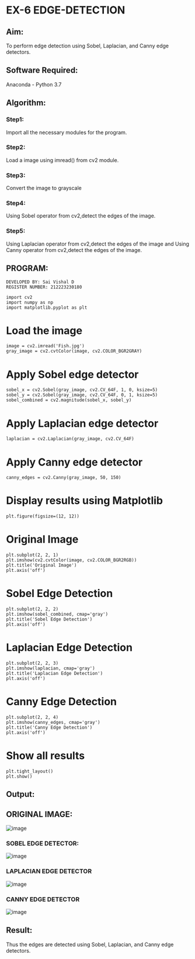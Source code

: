 # EX-6 EDGE-DETECTION
## Aim:
To perform edge detection using Sobel, Laplacian, and Canny edge detectors.

## Software Required:
Anaconda - Python 3.7

## Algorithm:
### Step1:
Import all the necessary modules for the program.
### Step2:
Load a image using imread() from cv2 module.
### Step3:
Convert the image to grayscale
### Step4:
Using Sobel operator from cv2,detect the edges of the image.
### Step5:
Using Laplacian operator from cv2,detect the edges of the image and Using Canny operator from cv2,detect the edges of the image.
## PROGRAM:
```
DEVELOPED BY: Sai Vishal D
REGISTER NUMBER: 212223230180
```
```
import cv2
import numpy as np
import matplotlib.pyplot as plt
```

# Load the image
```
image = cv2.imread('Fish.jpg')  
gray_image = cv2.cvtColor(image, cv2.COLOR_BGR2GRAY)
```
# Apply Sobel edge detector
```
sobel_x = cv2.Sobel(gray_image, cv2.CV_64F, 1, 0, ksize=5)  
sobel_y = cv2.Sobel(gray_image, cv2.CV_64F, 0, 1, ksize=5)  
sobel_combined = cv2.magnitude(sobel_x, sobel_y)  
```
# Apply Laplacian edge detector
```
laplacian = cv2.Laplacian(gray_image, cv2.CV_64F)
```
# Apply Canny edge detector
```
canny_edges = cv2.Canny(gray_image, 50, 150)
```

# Display results using Matplotlib
```
plt.figure(figsize=(12, 12))
```

# Original Image
```
plt.subplot(2, 2, 1)
plt.imshow(cv2.cvtColor(image, cv2.COLOR_BGR2RGB))
plt.title('Original Image')
plt.axis('off')
```
# Sobel Edge Detection
```
plt.subplot(2, 2, 2)
plt.imshow(sobel_combined, cmap='gray')
plt.title('Sobel Edge Detection')
plt.axis('off')
```
# Laplacian Edge Detection
```
plt.subplot(2, 2, 3)
plt.imshow(laplacian, cmap='gray')
plt.title('Laplacian Edge Detection')
plt.axis('off')
```
# Canny Edge Detection
```
plt.subplot(2, 2, 4)
plt.imshow(canny_edges, cmap='gray')
plt.title('Canny Edge Detection')
plt.axis('off')
```
# Show all results
```
plt.tight_layout()
plt.show()

```
## Output:
## ORIGINAL IMAGE:
![image](https://github.com/user-attachments/assets/948ab5c1-2d09-4cb8-8fce-bd2c1ca81fca)



### SOBEL EDGE DETECTOR:
![image](https://github.com/user-attachments/assets/c9dd2c96-e844-46c7-a17b-82a8cbd98470)


### LAPLACIAN EDGE DETECTOR
![image](https://github.com/user-attachments/assets/442762ee-fa19-4696-8337-bc8dddeb7e5a)



### CANNY EDGE DETECTOR
![image](https://github.com/user-attachments/assets/5f58c43b-1c8c-45d6-b531-d379a39d6428)



## Result:
Thus the edges are detected using Sobel, Laplacian, and Canny edge detectors.
